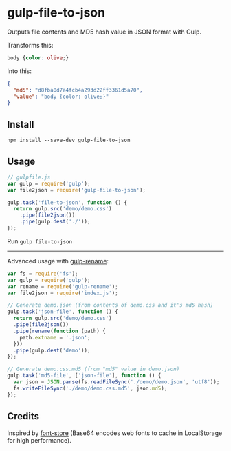# gulp-file-to-json

Outputs file contents and MD5 hash value in JSON format with Gulp.

Transforms this:

```css
body {color: olive;}
```

Into this:

```json
{
  "md5": "d8fba0d7a4fcb4a293d22ff3361d5a70",
  "value": "body {color: olive;}"
}
```

## Install

```
npm install --save-dev gulp-file-to-json
```

## Usage

```javascript
// gulpfile.js
var gulp = require('gulp');
var file2json = require('gulp-file-to-json');

gulp.task('file-to-json', function () {
  return gulp.src('demo/demo.css')
    .pipe(file2json())
    .pipe(gulp.dest('./'));
});
```

Run `gulp file-to-json`

------------------------------------

Advanced usage with [gulp-rename](https://www.npmjs.com/package/gulp-rename):

```javascript
var fs = require('fs');
var gulp = require('gulp');
var rename = require('gulp-rename');
var file2json = require('index.js');

// Generate demo.json (from contents of demo.css and it's md5 hash)
gulp.task('json-file', function () {
  return gulp.src('demo/demo.css')
  .pipe(file2json())
  .pipe(rename(function (path) {
    path.extname = '.json';
  }))
  .pipe(gulp.dest('demo'));
});

// Generate demo.css.md5 (from "md5" value in demo.json)
gulp.task('md5-file', ['json-file'], function () {
  var json = JSON.parse(fs.readFileSync('./demo/demo.json', 'utf8'));
  fs.writeFileSync('./demo/demo.css.md5', json.md5);
});
```

## Credits

Inspired by [font-store](https://github.com/CrocoDillon/font-store) (Base64 encodes web fonts to cache in LocalStorage for high performance).
